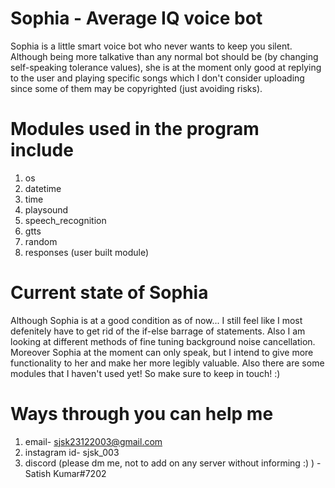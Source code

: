 # Sophia - Average IQ voice bot
Sophia is a little smart voice bot who never wants to keep you silent. Although being more talkative than any normal bot should be (by changing self-speaking tolerance values), she is at the moment only good at replying to the user and playing specific songs which I don't consider uploading since some of them may be copyrighted (just avoiding risks).


# Modules used in the program include
1. os
2. datetime
3. time
4. playsound
5. speech_recognition
6. gtts
7. random
8. responses (user built module)


# Current state of Sophia
Although Sophia is at a good condition as of now... I still feel like I most defenitely have to get rid of the if-else barrage of statements. Also I am looking at different methods of fine tuning background noise cancellation. Moreover Sophia at the moment can only speak, but I intend to give more functionality to her and make her more legibly valuable. Also there are some modules that I haven't used yet! So make sure to keep in touch! :)


# Ways through you can help me

1. email- sjsk23122003@gmail.com
2. instagram id- sjsk_003
3. discord (please dm me, not to add on any server without informing :) ) - Satish Kumar#7202
